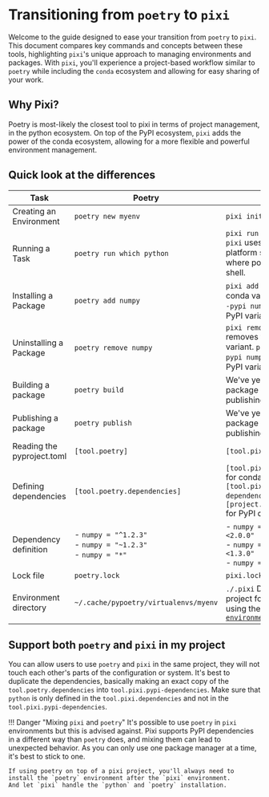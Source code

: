 # Transitioning from `poetry` to `pixi`
Welcome to the guide designed to ease your transition from `poetry` to `pixi`.
This document compares key commands and concepts between these tools, highlighting `pixi`'s unique approach to managing environments and packages.
With `pixi`, you'll experience a project-based workflow similar to `poetry` while including the `conda` ecosystem and allowing for easy sharing of your work.

## Why Pixi?
Poetry is most-likely the closest tool to pixi in terms of project management, in the python ecosystem.
On top of the PyPI ecosystem, `pixi` adds the power of the conda ecosystem, allowing for a more flexible and powerful environment management.

## Quick look at the differences
| Task                       | Poetry                                                            | Pixi                                                                                                                                              |
|----------------------------|-------------------------------------------------------------------|---------------------------------------------------------------------------------------------------------------------------------------------------|
| Creating an Environment    | `poetry new myenv`                                                | `pixi init myenv`                                                                                                                                 |
| Running a Task             | `poetry run which python`                                         | `pixi run which python` `pixi` uses a built-in cross platform shell for run where poetry uses your shell.                                         |
| Installing a Package       | `poetry add numpy`                                                | `pixi add numpy` adds the conda variant. `pixi add --pypi numpy` adds the PyPI variant.                                            |
| Uninstalling a Package     | `poetry remove numpy`                                             | `pixi remove numpy` removes the conda variant. `pixi remove --pypi numpy` removes the PyPI variant.                                               |
| Building a package         | `poetry build`                                                    | We've yet to implement package building and publishing                                                                                            |
| Publishing a package       | `poetry publish`                                                  | We've yet to implement package building and publishing                                                                                            |
| Reading the pyproject.toml | `[tool.poetry]`                                                   | `[tool.pixi]`                                                                                                                                     |
| Defining dependencies      | `[tool.poetry.dependencies]`                                      | `[tool.pixi.dependencies]` for conda, `[tool.pixi.pypi-dependencies]` or `[project.dependencies]` for PyPI dependencies                           |
| Dependency definition      | - `numpy = "^1.2.3"`<br/>- `numpy = "~1.2.3"`<br/>- `numpy = "*"` | - `numpy = ">=1.2.3 <2.0.0"`<br/>- `numpy = ">=1.2.3 <1.3.0"`<br/>- `numpy = "*"`                                                                 |
| Lock file                  | `poetry.lock`                                                     | `pixi.lock`                                                                                                                                       |
| Environment directory       | `~/.cache/pypoetry/virtualenvs/myenv`                             | `./.pixi` Defaults to the project folder, move this using the [`detached-environments`](../reference/pixi_configuration.md#detached-environments) |

## Support both `poetry` and `pixi` in my project
You can allow users to use `poetry` and `pixi` in the same project, they will not touch each other's parts of the configuration or system.
It's best to duplicate the dependencies, basically making an exact copy of the `tool.poetry.dependencies` into `tool.pixi.pypi-dependencies`.
Make sure that `python` is only defined in the `tool.pixi.dependencies` and not in the `tool.pixi.pypi-dependencies`.

!!! Danger "Mixing `pixi` and `poetry`"
    It's possible to use `poetry` in `pixi` environments but this is advised against.
    Pixi supports PyPI dependencies in a different way than `poetry` does, and mixing them can lead to unexpected behavior.
    As you can only use one package manager at a time, it's best to stick to one.

    If using poetry on top of a pixi project, you'll always need to install the `poetry` environment after the `pixi` environment.
    And let `pixi` handle the `python` and `poetry` installation.
